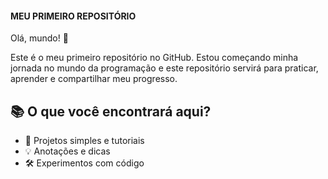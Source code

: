#### MEU PRIMEIRO REPOSITÓRIO

Olá, mundo! 👋
 
Este é o meu primeiro repositório no GitHub. Estou começando minha jornada no mundo da programação e este repositório servirá para praticar, aprender e compartilhar meu progresso.

## 📚 O que você encontrará aqui?
 
- 📝 Projetos simples e tutoriais
- 💡 Anotações e dicas
- 🛠️ Experimentos com código